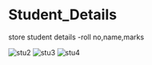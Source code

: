 # Student_Details
store student details -roll no,name,marks

![stu2](https://user-images.githubusercontent.com/55954247/74605367-878f2d00-50ed-11ea-91bf-d24517c42787.png)
![stu3](https://user-images.githubusercontent.com/55954247/74605365-85c56980-50ed-11ea-8e91-857db84eacec.png)
![stu4](https://user-images.githubusercontent.com/55954247/74605366-86f69680-50ed-11ea-8798-1fb067ee5e4e.png)

